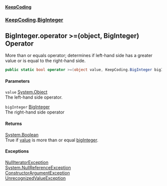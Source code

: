 #### [KeepCoding](index.md 'index')
### [KeepCoding](KeepCoding.md 'KeepCoding').[BigInteger](KeepCoding_BigInteger.md 'KeepCoding.BigInteger')
## BigInteger.operator &gt;=(object, BigInteger) Operator
More than or equals operator; determines if left-hand side has a greater value or is equal to the right-hand side.  
```csharp
public static bool operator >=(object value, KeepCoding.BigInteger bigInteger);
```
#### Parameters
<a name='KeepCoding_BigInteger_op_GreaterThanOrEqual(object_KeepCoding_BigInteger)_value'></a>
`value` [System.Object](https://docs.microsoft.com/en-us/dotnet/api/System.Object 'System.Object')  
The left-hand side operator.
  
<a name='KeepCoding_BigInteger_op_GreaterThanOrEqual(object_KeepCoding_BigInteger)_bigInteger'></a>
`bigInteger` [BigInteger](KeepCoding_BigInteger.md 'KeepCoding.BigInteger')  
The right-hand side operator
  
#### Returns
[System.Boolean](https://docs.microsoft.com/en-us/dotnet/api/System.Boolean 'System.Boolean')  
True if [value](KeepCoding_BigInteger_op_GreaterThanOrEqual(object_KeepCoding_BigInteger).md#KeepCoding_BigInteger_op_GreaterThanOrEqual(object_KeepCoding_BigInteger)_value 'KeepCoding.BigInteger.op_GreaterThanOrEqual(object, KeepCoding.BigInteger).value') is more than or equal [bigInteger](KeepCoding_BigInteger_op_GreaterThanOrEqual(object_KeepCoding_BigInteger).md#KeepCoding_BigInteger_op_GreaterThanOrEqual(object_KeepCoding_BigInteger)_bigInteger 'KeepCoding.BigInteger.op_GreaterThanOrEqual(object, KeepCoding.BigInteger).bigInteger').
#### Exceptions
[NullIteratorException](KeepCoding_Internal_NullIteratorException.md 'KeepCoding.Internal.NullIteratorException')  
[System.NullReferenceException](https://docs.microsoft.com/en-us/dotnet/api/System.NullReferenceException 'System.NullReferenceException')  
[ConstructorArgumentException](KeepCoding_Internal_ConstructorArgumentException.md 'KeepCoding.Internal.ConstructorArgumentException')  
[UnrecognizedValueException](KeepCoding_Internal_UnrecognizedValueException.md 'KeepCoding.Internal.UnrecognizedValueException')  
